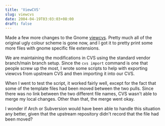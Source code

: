 ```yaml
---
title: 'ViewCVS'
slug: viewcvs
date: 2004-04-19T03:03:03+08:00
draft: false
---
```


Made a few more changes to the Gnome
[viewcvs](http://cvs.gnome.org/viewcvs/). Pretty much all of the
original ugly colour scheme is gone now, and I got it to pretty print
some more files with gnome specific file extensions.

We are maintaining the modifications in CVS using the standard vendor
branch/main branch setup. Since the `cvs import` command is one that
people screw up the most, I wrote some scripts to help with exporting
viewcvs from upstream CVS and then importing it into our CVS.

When I went to test the script, it worked fairly well, except for the
fact that some of the template files had been moved between the two
pulls. Since there was no link between the two different file names, CVS
wasn\'t able to merge my local changes. Other than that, the merge went
okay.

I wonder if Arch or Subversion would have been able to handle this
situation any better, given that the upstream repository didn\'t record
that the file had been moved?
